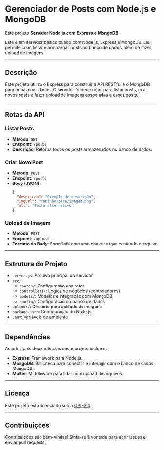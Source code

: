 # Gerenciador de Posts com Node.js e MongoDB

Este projeto **Servidor Node.js com Express e MongoDB**

Este é um servidor básico criado com Node.js, Express e MongoDB. Ele permite criar, listar e armazenar posts no banco de dados, além de fazer upload de imagens.

---

## **Descrição**
Este projeto utiliza o Express para construir a API RESTful e o MongoDB para armazenar dados. O servidor fornece rotas para listar posts, criar novos posts e fazer upload de imagens associadas a esses posts.

---

## **Rotas da API**

### **Listar Posts**
- **Método**: `GET`  
- **Endpoint**: `/posts`  
- **Descrição**: Retorna todos os posts armazenados no banco de dados.

### **Criar Novo Post**
- **Método**: `POST`  
- **Endpoint**: `/posts`  
- **Body (JSON)**:
  ```json
  {
    "descricao": "Exemplo de descrição",
    "imgUrl": "caminho/para/imagem.png",
    "alt": "Texto alternativo"
  }
  
### **Upload de Imagem**
- **Método**: `POST`  
- **Endpoint**: `/upload`  
- **Formato do Body**: FormData com uma chave `imagem` contendo o arquivo.

---

## Estrutura do Projeto

- `server.js`: Arquivo principal do servidor
- `src/`
  - `routes/`: Configuração das rotas
  - `controllers/`: Lógica de negócios (controladores)
  - `models/`: Modelos e integração com MongoDB
  - `config/`: Configuração do banco de dados
- `uploads/`: Diretório para uploads de imagens
- `package.json`: Configuração do Node.js
- `.env`: Variáveis de ambiente

---

## **Dependências**
As principais dependências deste projeto incluem:
- **Express**: Framework para Node.js.
- **MongoDB**: Biblioteca para conectar e interagir com o banco de dados MongoDB.
- **Multer**: Middleware para lidar com upload de arquivos.

---

## Licença
Este projeto está licenciado sob a [GPL-3.0](https://www.gnu.org/licenses/gpl-3.0.html).

---

## **Contribuições**
Contribuições são bem-vindas! Sinta-se à vontade para abrir issues e enviar pull requests.

